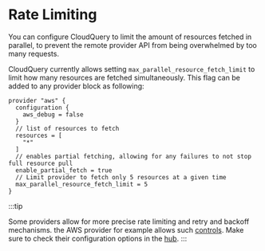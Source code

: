 # Rate Limiting

You can configure CloudQuery to limit the amount of resources fetched in parallel, to prevent the remote provider API from being overwhelmed by too many requests.

CloudQuery currently allows setting `max_parallel_resource_fetch_limit` to limit how many resources are fetched simultaneously. This flag can be added to any
provider block as following:

```hcl
provider "aws" {
  configuration {
    aws_debug = false
  }
  // list of resources to fetch
  resources = [
    "*"
  ]
  // enables partial fetching, allowing for any failures to not stop full resource pull
  enable_partial_fetch = true
  // Limit provider to fetch only 5 resources at a given time
  max_parallel_resource_fetch_limit = 5
}
```

:::tip

Some providers allow for more precise rate limiting and retry and backoff mechanisms. the AWS provider for example allows such [controls](https://hub.cloudquery.io/providers/cloudquery/aws/latest). Make sure to check
their configuration options in the [hub](https://hub.cloudquery.io/providers).
:::